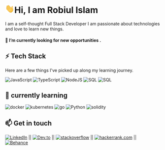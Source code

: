 <!-- ### Hi there 👋

**RobiulMan/RobiulMan** is a ✨ _special_ ✨ repository because its `README.md` (this file) appears on your GitHub profile.

Here are some ideas to get you started:

- 🔭 I’m currently working on ```  ViewDetails.get_social_contact() ```
- 🌱 I’m currently learning ...
- 👯 I’m looking to collaborate on ...
- 🤔 I’m looking for help with ...
- 💬 Ask me about ...
- 📫 How to reach me: ...
- 😄 Pronouns: ...
- ⚡ Fun fact: ...


 -->

# <img src="https://raw.githubusercontent.com/ABSphreak/ABSphreak/master/gifs/Hi.gif" width="30px">Hi, I am Robiul Islam

I am a self-thought Full Stack Developer I am passionate about technologies and love to learn new things.

#### 🔭 I’m currently looking for new opportunities .


## ⚡ Tech Stack

Here are a few things I've picked up along my learning journey.


 ![JavaScript](https://img.shields.io/badge/JavaScript-F7DF1E?style=for-the-badge&logo=javascript&logoColor=black) ![TypeScript](https://img.shields.io/badge/TypeScript-007ACC?style=for-the-badge&logo=typescript&logoColor=white) ![NodeJS](https://img.shields.io/badge/Node.js-43853D?style=for-the-badge&logo=node.js&logoColor=white)  ![SQL](https://img.shields.io/badge/-SQL-000?style=for-the-badge&logo=MySQL&logoColor=4479A1) ![SQL](https://img.shields.io/badge/mongodb-4DB33D?style=for-the-badge&logo=mongodb&logoColor=white)
 

## 🌱 currently learning
![docker](https://img.shields.io/badge/docker-383838?style=for-the-badge&logo=docker)
![kubernetes](https://img.shields.io/badge/kubernetes-383838?style=for-the-badge&logo=kubernetes)
![go](https://img.shields.io/badge/go-383838?style=for-the-badge&logo=go)
![Python](https://img.shields.io/badge/-Python-000?style=for-the-badge&logo=python) 
![solidity](https://img.shields.io/badge/solidity-383838?style=for-the-badge&logo=solidity&logoColor=dark)

<!-- https://img.shields.io/badge/solidity-383838?style=for-the-badge&logo=solidity&logoColor=dark -->
## 📫 Get in touch
[![LinkedIn](https://img.shields.io/badge/LinkedIn-0077B5?style=for-the-badge&logo=linkedin&logoColor=white)](https://www.linkedin.com/in/man-robiul/)  || 
[![Dev.to](https://img.shields.io/badge/dev.to-0A0A0A?style=for-the-badge&logo=dev.to&logoColor=white)](https://dev.to/robiulman) || [![stackoverflow](https://img.shields.io/badge/stackoverflow-f48024?style=for-the-badge&logo=stackoverflow&logoColor=white)](https://stackoverflow.com/users/10106066/robiul) || [![hackerrank.com](https://img.shields.io/badge/hackerrank-44ad57?style=for-the-badge&logo=hackerrank&logoColor=white)](https://www.hackerrank.com/robiulislamMan) ||  [![Behance](https://img.shields.io/badge/behance-053eff?style=for-the-badge&logo=behance&logoColor=white)](https://www.behance.net/robiulman)









 
<!-- 
``` javascript
class ViewDetails{
  name = "Robiul Islam"
  
   //get social media links
   static get_social_contact(){
    social_media_links = {
      "twitter": "twitter.com/Abderrahmaneend"
      "dev community" : "dev.to/abderrahmanemustapha"      
    }    
    return social_media_links 
  }
  
  //get currently working
  currentlyWorking() {
      const 
  }
  //get all my favourite  programming languages
  static getFavLang(){
      languages = ['python 🐍 ', 'javascript😺 ', 'java ☕']
      return languages
  }    
  //get all my favourite frameworks
  static getFavFrameworks(){
    frameworks = ['django 🔫 ', 'react 🎯', 'bootstrap✨ ', 'django-rest-framework🧬 ']
    return frameworks
   }
   
  //get the databases that i can use
  static getDatabases(){
      data_bases = ['postgres🐘 ', 'mysql 👍', 'mongodb 🍃']
      return data_bases
   }
   
 }
  ```
    
 -->
